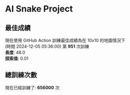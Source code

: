 
# AI Snake Project

## **最佳成績**











現在使用 GitHub Action 訓練最佳成績為在 10x10 的地圖情況下  
(時間 2024-12-05 05:36:00) 第 **951** 次訓練  
**長度**: 48.0  
**探索值**: 0.01























## 總訓練次數
現在已經訓練了: **656000** 次
